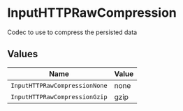 # InputHTTPRawCompression

Codec to use to compress the persisted data


## Values

| Name                          | Value                         |
| ----------------------------- | ----------------------------- |
| `InputHTTPRawCompressionNone` | none                          |
| `InputHTTPRawCompressionGzip` | gzip                          |